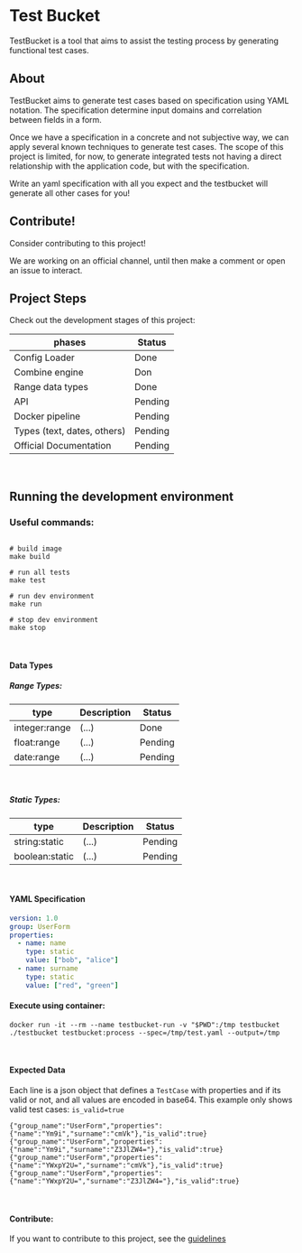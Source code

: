 # Test Bucket
TestBucket is a tool that aims to assist the testing process by generating functional test cases.
<br>

## About
TestBucket aims to generate test cases based on specification using YAML notation.
The specification determine input domains and correlation between fields in a form.

Once we have a specification in a concrete and not subjective way, we can apply several known techniques to generate test cases.
The scope of this project is limited, for now, to generate integrated
tests not having a direct relationship with the application code, but with the specification.

Write an yaml specification with all you expect and the testbucket will generate all other cases for you!

## Contribute!
Consider contributing to this project!

We are working on an official channel, until then make a comment or open an issue to interact.
<br>


## Project Steps
Check out the development stages of this project:

| phases        | Status |
|---------------|--------|
| Config Loader | Done |
| Combine engine | Don |
| Range data types | Done |
| API | Pending |
| Docker pipeline | Pending |
| Types (text, dates, others) | Pending |
| Official Documentation | Pending |
<br>

## Running the development environment

### Useful commands:
```shell script

# build image
make build

# run all tests
make test

# run dev environment
make run

# stop dev environment
make stop
```
<br>

#### Data Types
##### Range Types:
| type          | Description | Status |
|---------------|-------------|--------|
| integer:range |    (...)    | Done   |
| float:range   |    (...)    | Pending |
| date:range    |    (...)    | Pending |
<br>

##### Static Types:
| type          | Description | Status |
|---------------|-------------|--------|
| string:static |    (...)    | Pending |
| boolean:static|    (...)    | Pending |
<br>

#### YAML Specification
```yaml
version: 1.0
group: UserForm
properties:
  - name: name
    type: static
    value: ["bob", "alice"]
  - name: surname
    type: static
    value: ["red", "green"]
```

#### Execute using container:
```shell script
docker run -it --rm --name testbucket-run -v "$PWD":/tmp testbucket ./testbucket testbucket:process --spec=/tmp/test.yaml --output=/tmp
```
<br>

#### Expected Data
Each line is a json object that defines a `TestCase` with properties and if its valid or not, and all values are encoded in base64.
This example only shows valid test cases: `is_valid=true`

```
{"group_name":"UserForm","properties":{"name":"Ym9i","surname":"cmVk"},"is_valid":true}
{"group_name":"UserForm","properties":{"name":"Ym9i","surname":"Z3JlZW4="},"is_valid":true}
{"group_name":"UserForm","properties":{"name":"YWxpY2U=","surname":"cmVk"},"is_valid":true}
{"group_name":"UserForm","properties":{"name":"YWxpY2U=","surname":"Z3JlZW4="},"is_valid":true}
```
<br>

#### Contribute:
If you want to contribute to this project, see the [guidelines][0]

[0]: https://github.com/rodrigoio/testbucket/blob/master/CONTRIBUTING.md
